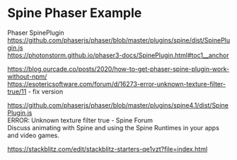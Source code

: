 # Spine Phaser Example

Phaser SpinePlugin  
https://github.com/phaserjs/phaser/blob/master/plugins/spine/dist/SpinePlugin.js  
https://photonstorm.github.io/phaser3-docs/SpinePlugin.html#toc1__anchor  
 
https://blog.ourcade.co/posts/2020/how-to-get-phaser-spine-plugin-work-without-npm/  
https://esotericsoftware.com/forum/d/16273-error-unknown-texture-filter-true/11 - fix version  
 
https://github.com/phaserjs/phaser/blob/master/plugins/spine4.1/dist/SpinePlugin.js  
ERROR: Unknown texture filter true - Spine Forum  
Discuss animating with Spine and using the Spine Runtimes in your apps and video games.  

https://stackblitz.com/edit/stackblitz-starters-qe1vzt?file=index.html  

